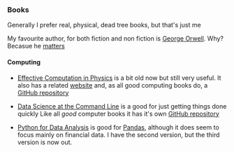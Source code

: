 ### Books
Generally I prefer real, physical, dead tree books, but that's just me

My favourite author, for both fiction and non fiction is [George Orwell](https://www.goodreads.com/search?utf8=%E2%9C%93&query=george+orwell). Why? Becasue he [matters](https://www.amazon.co.uk/Why-Orwell-Matters-Christopher-Hitchens/dp/0465030505/ref=sr_1_1?crid=3IV28LHU04J17&keywords=why+orwell+matters&qid=1708100573&sprefix=why+orwell+%2Caps%2C91&sr=8-1)

#### Computing

- [Effective Computation in Physics](https://www.oreilly.com/library/view/effective-computation-in/9781491901564/) is a bit old now but still very useful. It also has a related [website](http://physics.codes/) and, as all good computing books do, a [GitHub repository](https://github.com/physics-codes/)
- [Data Science at the Command Line](https://jeroenjanssens.com/dsatcl/) is a good for just getting things done quickly 
Like all _good_ computer books it has it's own [GitHub repository](https://github.com/jeroenjanssens/data-science-at-the-command-line)

- [Python for Data Analysis](https://wesmckinney.com/book/) is good for [Pandas](https://pandas.pydata.org/), although it does seem to focus mainly on financial data. I have the second version, but the third version is now out.
